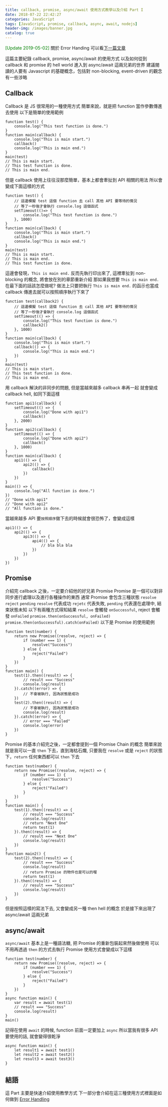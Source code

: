 ```yaml
---
title: callback, promise, async/await 使用方式教學以及介紹 Part I
date: 2018-07-22 22:42:27
categories: JavaScript
tags: [JavaScript, promise, callback, async, await, nodejs]
header-img: /images/banner.jpg
catalog: true
---
```


<span style="color: green">[Update 2019-05-02]</span> 關於 Error Handing 可以看[下一篇文章](/2019/05/02/promise-2/)

這篇主要紀錄 callback, promise, async/await 的使用方式
以及如何從到 callback 和 promise 的 hell world 進入到 async/await 這兩兄弟的世界
建議閱讀的人要有 Javascript 的基礎概念，包括對 non-blocking, event-driven 的觀念有一些涉略

<!--more-->

## Callback

Callback 是 JS 很常用的一種使用方式
簡單來說，就是把 function 當作參數傳進去使用
以下是簡單的使用範例
```javascript=
function test() {
    console.log("This test function is done.")
}
function main(callback) {
    console.log("This is main start.")
    callback()
    console.log("This is main end.")
}
main(test)
// This is main start.
// This test function is done.
// This is main end.
```

但是 callback 使用上往往沒那麼簡單，基本上都會牽扯到 API 相關的用法
所以會變成下面這樣的方式
```javascript=
function test() {
    // 這邊模擬 test 這個 function 去 call 其他 API 要等待的情況
    // 等了一秒後才會執行 console.log 這個函式
    setTimeout(()=> {
        console.log("This test function is done.")
    }, 1000)
}
function main(callback) {
    console.log("This is main start.")
    callback()
    console.log("This is main end.")
}
main(test)
// This is main start.
// This is main end.
// This test function is done.
```

這邊會發現，`This is main end.` 反而先執行印出來了, 這裡牽扯到 non-blocking 的概念, 將會放在別的章節重新介紹
那如果我想要 `This is main end.` 在最下面的話該怎麼做呢?
做法上只要把執行 `This is main end.` 的函示也當成 callback 傳進去就可以按照順序執行下來了
```javascript=
function test(callback2) {
    // 這邊模擬 test 這個 function 去 call 其他 API 要等待的情況
    // 等了一秒後才會執行 console.log 這個函式
    setTimeout(() => {
        console.log("This test function is done.")
        callback2()
    }, 1000)
}
function main(callback) {
    console.log("This is main start.")
    callback(() => {
        console.log("This is main end.")
    })
}
main(test)
// This is main start.
// This test function is done.
// This is main end.
```

用 callback 解決的非同步的問題, 但是當越來越多 callback 串再一起
就會變成 callback hell, 如同下面這樣
```javascript=
function api1(callback) {
    setTimeout(() => {
        console.log("Done with api1")
        callback()
    }, 2000)
}
function api2(callback) {
    setTimeout(() => {
        console.log("Done with api2")
        callback()
    }, 1000)
}
function main(callback) {
    api1(() => {
        api2(() => {
            callback()
        })
    })
}
main(() => {
    console.log("All function is done.")
})
// "Done with api1"
// "Done with api2"
// "All function is done."
```

當越來越多 API 要`按照順序`做下去的時候就會很恐怖了，會變成這樣
```javascript=
api1(() => {
    api2(() => {
        api3(() => {
            api4(() => {
                // bla bla bla
            })
        })
    })
})
```

## Promise

介紹完 callback 之後，一定要介紹他的好兄弟 Promise
Promise 是一個可以對非同步進行處理以及進行各種操作的東西
通常 Promise 會包含三種狀態 `resolve` `reject` `pending`
`resolve` 代表成功 `rejetc` 代表失敗, `pending` 代表還在處理中, 結束狀態未知
以下有兩種方式得知結果
`resolve` 會觸發 `onSuccessful`, reject 會觸發 `onFailed`
`promise.then(onSuccessful, onFailed)`
`promise.then(onSuccessful).catch(onFailed)`
以下是 Promise 的使用範例
```javascript=
function test(number) {
    return new Promise((resolve, reject) => {
        if (number === 1) {
            resolve("Success")
        } else {
            reject("Failed")
        }
    })
}
function main() {
    test(1).then((result) => {
        // result === "Success"
        console.log(result)
    }).catch((error) => {
        // 不會被執行, 因為狀態是成功
    })
    test(2).then((result) => {
        // 不會被執行, 因為狀態是成功
        console.log(result)
    }).catch((error) => {
        // error === "Failed"
        console.log(error)
    })
}
```

Promise 的基本介紹完之後，一定都會提到一個 Promise Chain 的概念
簡單來說就是我可以一直 `then` 下去，直到海枯石爛, 只要我在 `resolve` 或是 `reject` 的狀態下，`return` 任何東西都可以 `then` 下去
```javascript=
function test(number) {
    return new Promise((resolve, reject) => {
        if (number === 1) {
            resolve("Success")
        } else {
            reject("Failed")
        }
    })
}
function main() {
    test(1).then((result) => {
        // result === "Success"
        console.log(result)
        // return "Next One"
        return test(1)
    }).then((result) => {
        // result === "Next One"
        console.log(result)
    })
}
function main2() {
    test(2).then((result) => {
        // result === "Success"
        console.log(result)
        // return Promise 的物件也是可以的喔
        return test(1)
    }).then((result) => {
        // result === "Success"
        console.log(result)
    })
}
```

但是按照這樣的寫法下去, 又會變成另一種 then hell 的概念
於是接下來出現了 async/await 這兩兄弟

## async/await

`async/await` 基本上是一種語法糖, 把 Promise 的重新包裝起來然後做使用
可以不用再透過 `then` 的方式去執行 Promise
使用方式會變成以下這樣
```javascript=
function test(number) {
    return new Promise((resolve, reject) => {
        if (number === 1) {
            resolve("Success")
        } else {
            reject("Failed")
        }
    })
}
async function main() {
    var result = await test(1)
    // result === "Success"
    console.log(result)
}
main()
```

記得在使用 `await` 的時候, function 前面一定要加上 `async`
所以當我有很多 API 要使用的話, 就會變得很乾淨
```javascript=
async function main() {
    let result1 = await test1()
    let result2 = await test2()
    let result3 = await test3()
}
```

## 結語
這 Part 主要是快速介紹使用教學方式
下一部分會介紹在這三種使用方式裡面是如何做到 [Error Handling](/2019/05/02/promise-2/)  